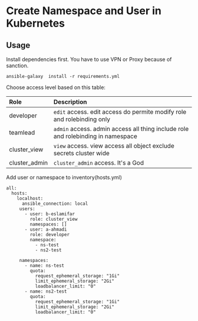 # Create Namespace and User in Kubernetes
## Usage 
Install dependencies first. You have to use VPN or Proxy because of sanction.
```
ansible-galaxy  install -r requirements.yml
```

Choose access level based on this table:  

| Role          | Description   |
|:------------- |:--------------|
| developer     | `edit` access. edit access do permite modify role and rolebinding only |
| teamlead      | `admin` access. admin access all thing include role and rolebinding in namespace|
| cluster_view  | `view` access. view access all object exclude secrets cluster wide  |
| cluster_admin | `cluster_admin` access. It's a God |


Add user or namespace to inventory(hosts.yml)  
```
all:
  hosts:
    localhost:
      ansible_connection: local
     users:
       - user: b-eslamifar
         role: cluster_view
         namespaces: []
       - user: a-ahmadi
         role: developer
         namespace:
           - ns-test
           - ns2-test

     namespaces:
       - name: ns-test
         quota:
           request_ephemeral_storage: "1Gi"
           limit_ephemeral_storage: "2Gi"
           loadbalancer_limit: "0"
       - name: ns2-test
         quota:
           request_ephemeral_storage: "1Gi"
           limit_ephemeral_storage: "2Gi"
           loadbalancer_limit: "0"
```
